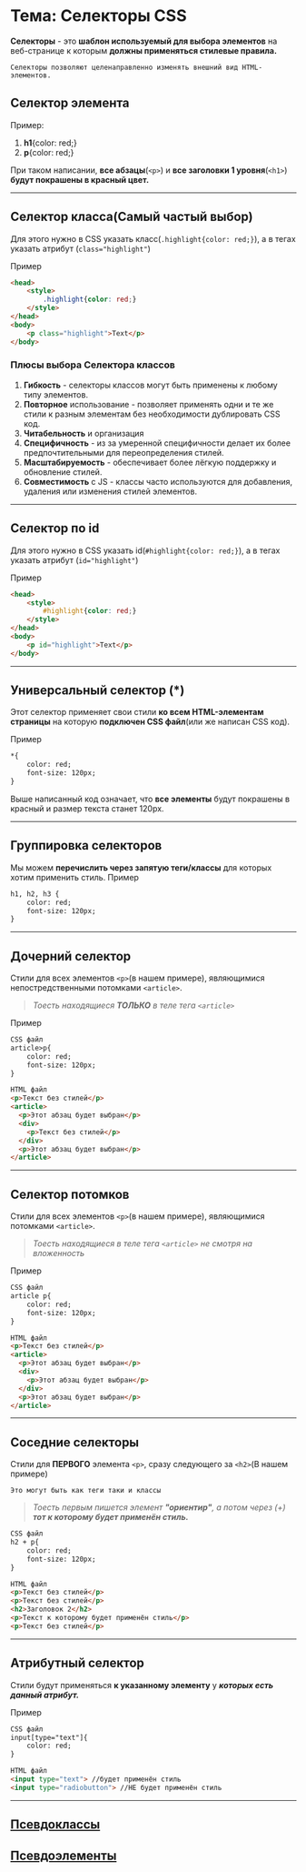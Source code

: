 # Тема: Селекторы CSS
**Селекторы** - это **шаблон используемый для выбора элементов** на веб-странице к которым **должны применяться стилевые правила.**  

    Селекторы позволяют целенаправленно изменять внешний вид HTML-элементов. 

## Селектор элемента
Пример:
1. **h1**{color: red;}  
2. **p**{color: red;}

При таком написании, **все абзацы**(`<p>`) и **все заголовки 1 уровня**(`<h1>`) **будут покрашены в красный цвет.**
***

## Селектор класса(Самый частый выбор)
Для этого нужно в CSS указать класс(`.highlight{color: red;}`), а в тегах указать атрибут (`class="highlight"`)

Пример
```HTML
<head>
    <style>
        .highlight{color: red;}
    </style>
</head>
<body>
    <p class="highlight">Text</p>
</body>
```
### Плюсы выбора Селектора классов
1. **Гибкость** - селекторы классов могут быть применены к любому типу элементов.
2. **Повторное** использование - позволяет применять одни и те же стили к разным элементам без необходимости дублировать CSS код.
3. **Читабельность** и организация
4. **Специфичность** - из за умеренной специфичности делает их более предпочтительными для переопределения стилей. 
5. **Масштабируемость** - обеспечивает более лёгкую поддержку и обновление стилей.
6. **Совместимость** с JS - классы часто используются для добавления, удаления или изменения стилей элементов.
***

## Селектор по id
Для этого нужно в CSS указать id(`#highlight{color: red;}`), а в тегах указать атрибут (`id="highlight"`)

Пример
```HTML
<head>
    <style>
        #highlight{color: red;}
    </style>
</head>
<body>
    <p id="highlight">Text</p>
</body>
```
***

## Универсальный селектор (*)
Этот селектор применяет свои стили **ко всем HTML-элементам страницы** на которую **подключен CSS файл**(или же написан CSS код).

Пример
```HTML
*{
    color: red;
    font-size: 120px;
}
```
Выше написанный код означает, что **все элементы** будут покрашены в красный и размер текста станет 120px.
***

## Группировка селекторов
Мы можем **перечислить через запятую теги/классы** для которых хотим применить стиль.
Пример
```HTML
h1, h2, h3 {
    color: red;
    font-size: 120px;
}
```
***

## Дочерний селектор
Стили для всех элементов `<p>`(в нашем примере), являющимися непостредственными потомками `<article>`. 
>_Тоесть находящиеся **ТОЛЬКО** в теле тега `<article>`_  

Пример
```HTML
CSS файл
article>p{
    color: red;
    font-size: 120px;
}

HTML файл
<p>Текст без стилей</p>
<article>
  <p>Этот абзац будет выбран</p>
  <div>
    <p>Текст без стилей</p>
  </div>
  <p>Этот абзац будет выбран</p>
</article>
```
***

## Селектор потомков
Стили для всех элементов `<p>`(в нашем примере), являющимися потомками `<article>`. 
>_Тоесть находящиеся в теле тега `<article>` не смотря на вложенность_  

Пример
```HTML
CSS файл
article p{
    color: red;
    font-size: 120px;
}

HTML файл
<p>Текст без стилей</p>
<article>
  <p>Этот абзац будет выбран</p>
  <div>
    <p>Этот абзац будет выбран</p>
  </div>
  <p>Этот абзац будет выбран</p>
</article>
```
***

## Соседние селекторы
Стили для **ПЕРВОГО** элемента `<p>`, сразу следующего за `<h2>`(В нашем примере)

    Это могут быть как теги таки и классы

>_Тоесть первым пишется элемент **"ориентир"**, а потом через (+) **тот к которому будет применён стиль.**_

```HTML
CSS файл
h2 + p{
    color: red;
    font-size: 120px;
}

HTML файл
<p>Текст без стилей</p>
<p>Текст без стилей</p>
<h2>Заголовок 2</h2>
<p>Текст к которому будет применён стиль</p>
<p>Текст без стилей</p>
```
***

## Атрибутный селектор
Стили будут применяться **к указанному элементу** у **_которых есть данный атрибут._**

Пример
```HTML
CSS файл
input[type="text"]{
    color: red;
}

HTML файл
<input type="text"> //будет применён стиль
<input type="radiobutton"> //НЕ будет применён стиль
```
***

## [Псевдоклассы](https://developer.mozilla.org/ru/docs/Web/CSS/Pseudo-classes)

## [Псевдоэлементы](https://developer.mozilla.org/ru/docs/Web/CSS/Pseudo-elements)